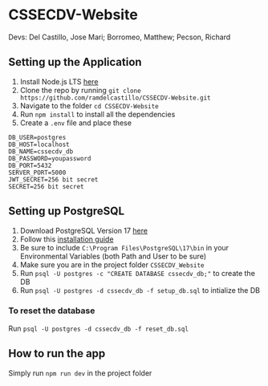 # CSSECDV-Website
Devs: Del Castillo, Jose Mari; Borromeo, Matthew; Pecson, Richard

## Setting up the Application
1. Install Node.js LTS [here](https://nodejs.org/en/download)
2. Clone the repo by running `git clone https://github.com/ramdelcastillo/CSSECDV-Website.git`
3. Navigate to the folder `cd CSSECDV-Website`
4. Run `npm install` to install all the dependencies
5. Create a `.env` file and place these
```
DB_USER=postgres
DB_HOST=localhost
DB_NAME=cssecdv_db
DB_PASSWORD=youpassword
DB_PORT=5432
SERVER_PORT=5000
JWT_SECRET=256 bit secret
SECRET=256 bit secret
```

## Setting up PostgreSQL
1. Download PostgreSQL Version 17 [here](https://www.postgresql.org/download/)
2. Follow this [installation guide](https://www.w3schools.com/postgresql/postgresql_install.php)
3. Be sure to include `C:\Program Files\PostgreSQL\17\bin` in your Environmental Variables (both Path and User to be sure)
4. Make sure you are in the project folder `CSSECDV_Website`
5. Run `psql -U postgres -c "CREATE DATABASE cssecdv_db;"` to create the DB
6. Run `psql -U postgres -d cssecdv_db -f setup_db.sql` to intialize the DB
### To reset the database
Run `psql -U postgres -d cssecdv_db -f reset_db.sql`

## How to run the app
Simply run `npm run dev` in the project folder
